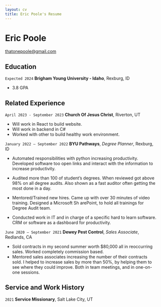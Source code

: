 ```yaml
---
layout: cv
title: Eric Poole's Resume
---
```


# Eric Poole

<div id="webaddress">
<a href="thatonepoole@gmail.com">thatonepoole@gmail.com</a>
<!-- | <a href="https://byuidatascience.github.io/development.html">Data Science Program</a> -->
</div>

<!-- https://www.monique.tech/the-art-of-markdown -->

## Education

`Expected 2024`
**Brigham Young University - Idaho**, Rexburg, ID

- 3.8 GPA <!-- Nice --->

## Related Experience

`April 2023 - September 2023`
**Church Of Jesus Christ**, Riverton, UT

- Will work in React to build website.
- Will work in backend in C#
- Worked with other to build healthy work environment.

`January 2022 – September 2022`
**BYU Pathways**, _Degree Planner_, Rexburg, ID

- Automated responsibilities with python increasing productivity. Developed software too open links and interact with the information to increase productivity.

- Audited more than 100 of student’s degrees. When reviewed got above 98% on all degree audits. Also shown as a fast auditor often getting the most done in a day.

- Mentored/Trained new hires. Came up with over 30 minutes of video training. Designed a Microsoft Sh arePoint, to hold all trainings for Degree Audit team.

- Conducted work in IT and in charge of a specific hard to learn software. CRM or software as a dashboard for productivity.

`June 2020 – September 2021`
**Dewey Pest Control**, _Sales Associate_, Redlands, CA

- Sold contracts in my second summer worth $80,000 all in reoccurring sales. Worked completely commission based.
- Mentored sales associates increasing the number of their contracts sold. I helped to increase sales by more than 50%, by helping them to see where they could improve. Both in team meetings, and in one-on-one sessions.

## Service and Work History

`2021`
**Service Missionary**, Salt Lake City, UT

<!-- ### Footer

Last updated: March, 2023 -->
